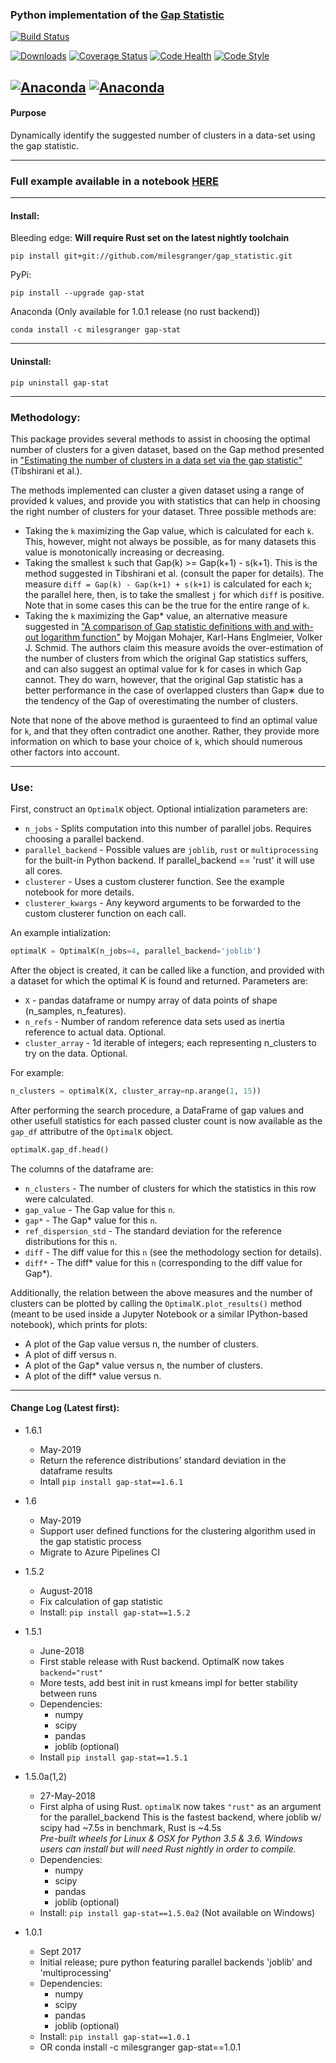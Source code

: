 
### Python implementation of the [Gap Statistic](http://www.web.stanford.edu/~hastie/Papers/gap.pdf)

[![Build Status](https://milesgranger.visualstudio.com/builds/_apis/build/status/gap_statistic-CI?branchName=master)](https://milesgranger.visualstudio.com/builds/_build/latest?definitionId=11&branchName=master)

[![Downloads](http://pepy.tech/badge/gap-stat)](http://pepy.tech/project/gap-stat)
[![Coverage Status](https://coveralls.io/repos/github/milesgranger/gap_statistic/badge.svg)](https://coveralls.io/github/milesgranger/gap_statistic)
[![Code Health](https://landscape.io/github/milesgranger/gap_statistic/master/landscape.svg?style=flat)](https://landscape.io/github/milesgranger/gap_statistic/master)
[![Code Style](https://img.shields.io/badge/code%20style-black-000000.svg)](https://github.com/python/black)


[![Anaconda](https://anaconda.org/milesgranger/gap-stat/badges/version.svg)](https://anaconda.org/milesgranger/gap-stat)
[![Anaconda](https://anaconda.org/milesgranger/gap-stat/badges/installer/conda.svg)](https://anaconda.org/milesgranger/gap-stat)
---
#### Purpose
Dynamically identify the suggested number of clusters in a data-set
using the gap statistic.

---

### Full example available in a notebook [HERE](Example.ipynb)

---
#### Install:  
Bleeding edge: **Will require Rust set on the latest nightly toolchain**
```commandline
pip install git+git://github.com/milesgranger/gap_statistic.git
```

PyPi:  
```commandline
pip install --upgrade gap-stat
```

Anaconda (Only available for 1.0.1 release (no rust backend))
```commandline
conda install -c milesgranger gap-stat
```

---
#### Uninstall:
```commandline
pip uninstall gap-stat
```

---

### Methodology:

This package provides several methods to assist in choosing the optimal number of clusters for a given dataset, based on the Gap method presented in ["Estimating the number of clusters in a data set via the gap statistic"](https://statweb.stanford.edu/~gwalther/gap) (Tibshirani et al.).

The methods implemented can cluster a given dataset using a range of provided k values, and provide you with statistics that can help in choosing the right number of clusters for your dataset. Three possible methods are:

  - Taking the `k` maximizing the Gap value, which is calculated for each `k`. This, however, might not always be possible, as for many datasets this value is monotonically increasing or decreasing.
  - Taking the smallest `k` such that Gap(k) >= Gap(k+1) - s(k+1). This is the method suggested in Tibshirani et al. (consult the paper for details). The measure `diff = Gap(k) - Gap(k+1) + s(k+1)` is calculated for each `k`; the parallel here, then, is to take the smallest `j` for which `diff` is positive. Note that in some cases this can be the true for the entire range of `k`.
  - Taking the `k` maximizing the Gap\* value, an alternative measure suggested in ["A comparison of Gap statistic definitions with and
with-out logarithm function"](https://core.ac.uk/download/pdf/12172514.pdf) by Mojgan Mohajer, Karl-Hans Englmeier, Volker J. Schmid. The authors claim this measure avoids the over-estimation of the number of clusters from which the original Gap statistics suffers, and can also suggest an optimal value for k for cases in which Gap cannot. They do warn, however, that the original Gap statistic has a better performance in the case of overlapped clusters than Gap∗ due to the tendency of the Gap of overestimating the number of clusters.

Note that none of the above method is guraenteed to find an optimal value for `k`, and that they often contradict one another. Rather, they provide more information on which to base your choice of `k`, which should numerous other factors into account.

---

### Use:

First, construct an `OptimalK` object. Optional intialization parameters are:

  - `n_jobs` - Splits computation into this number of parallel jobs. Requires choosing a parallel backend.
  - `parallel_backend` - Possible values are `joblib`, `rust` or `multiprocessing` for the built-in Python backend. If parallel_backend == 'rust' it will use all cores.
  - `clusterer` - Uses a custom clusterer function. See the example notebook for more details.
  - `clusterer_kwargs` - Any keyword arguments to be forwarded to the custom clusterer function on each call.

An example intialization:
```python
optimalK = OptimalK(n_jobs=4, parallel_backend='joblib')
```


After the object is created, it can be called like a function, and provided with a dataset for which the optimal K is found and returned. Parameters are:

  - `X` - pandas dataframe or numpy array of data points of shape (n_samples, n_features).
  - `n_refs` - Number of random reference data sets used as inertia reference to actual data. Optional.
  - `cluster_array` - 1d iterable of integers; each representing n_clusters to try on the data. Optional.

For example:
```python
n_clusters = optimalK(X, cluster_array=np.arange(1, 15))
```

After performing the search procedure, a DataFrame of gap values and other usefull statistics for  each passed cluster count is now available as the `gap_df` attributre of the `OptimalK` object.

```python
optimalK.gap_df.head()
```

The columns of the dataframe are:

  - `n_clusters` - The number of clusters for which the statistics in this row were calculated.
  - `gap_value` - The Gap value for this `n`.
  - `gap*` - The Gap\* value for this `n`.
  - `ref_dispersion_std` - The standard deviation for the reference distributions for this `n`.
  - `diff` - The diff value for this `n` (see the methodology section for details).
  - `diff*` - The diff\* value for this `n` (corresponding to the diff value for Gap\*).


Additionally, the relation between the above measures and the number of clusters can be plotted by calling the `OptimalK.plot_results()` method (meant to be used inside a Jupyter Notebook or a similar IPython-based notebook), which prints for plots:

  - A plot of the Gap value versus n, the number of clusters.
  - A plot of diff versus n.
  - A plot of the Gap\* value versus n, the number of clusters.
  - A plot of the diff\* value versus n.

---
#### Change Log (Latest first):

- 1.6.1
    - May-2019
    - Return the reference distributions' standard deviation in the dataframe results
    - Intall `pip install gap-stat==1.6.1`

- 1.6
    - May-2019
    - Support user defined functions for the clustering algorithm used in the gap statistic process
    - Migrate to Azure Pipelines CI

- 1.5.2
    - August-2018
    - Fix calculation of gap statistic
    - Install: `pip install gap-stat==1.5.2`

- 1.5.1
    - June-2018
    - First stable release with Rust backend. OptimalK now takes `backend="rust"`
    - More tests, add best init in rust kmeans impl for better stability between runs
    - Dependencies:
        - numpy
        - scipy
        - pandas
        - joblib (optional)
    - Install `pip install gap-stat==1.5.1`
    
- 1.5.0a(1,2)
    - 27-May-2018
    - First alpha of using Rust. `optimalK` now takes `"rust"` as an argument for the parallel_backend
      This is the fastest backend, where joblib w/ scipy had ~7.5s in benchmark, Rust is ~4.5s  
      *Pre-built wheels for Linux & OSX for Python 3.5 & 3.6. Windows users can install but will need
      Rust nightly in order to compile.*
    - Dependencies:
        - numpy
        - scipy
        - pandas
        - joblib (optional)
    - Install: `pip install gap-stat==1.5.0a2` (Not available on Windows)

- 1.0.1
    - Sept 2017 
    - Initial release; pure python featuring parallel backends 'joblib' and 'multiprocessing'
    - Dependencies: 
        - numpy
        - scipy
        - pandas
        - joblib (optional)
    - Install: `pip install gap-stat==1.0.1`
    - OR conda install -c milesgranger gap-stat==1.0.1
  

    

    

